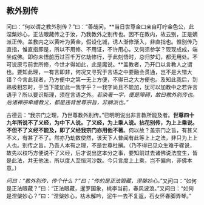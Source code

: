 ##  教外别传

问曰：“何以谓之教外别传？”曰：“善哉问。**当日世尊金口亲自叮咛金色公，此涅槃妙心，正法眼藏传之于汝，乃我教外之别传也。因不在教内，故云别，正是嫡派正传。盖教内之以黄叶为黄金，假设化城，诱人渐修渐入，非直指也。惟别传乃直指，惟直指即是，所以不用修、不用证，不许用心，又何须参学？现现成成，端坐成佛。即你未悟前历过百千万亿劫修行，于此刻悟时，总归梦幻，都无用处。不可说原亏前世所修，今世才得如此，此是魔说。**盖教者，乃开口以言教人之谓也。要知此理，一有言即非，何况又寻究于言语之中要融会贯通，岂不是大错大错？今言此我者，乃方便中之第一无上方便，不得已之大方便也。及知此我后，到熟极相忘时，于当下能加此一我字乎？一我字尚且不能加，犹可以加教中之若许言语乎？所以要识斯理，须在言语之外。*若染著一字，便是障碍，故曰教外别传也。后诸禅宗牵缠教义，都是违背世尊宗旨，非嫡派也。”*

古德云：“我宗门之理，乃世尊教外别传。”已明明说出非言教所能及者。**世尊四十九年所说不了义经，为中下人说。了义经，为上乘人说。拈花别传，为上上乘说。不但不了义经不能及，即了义经我宗门亦用他不著**。何以故？盖宗门之旨，有甚义不义，有甚了不了。然亦乃劫数使然，该天下人普闻有此等上上之法，非只为上上人也。别传之旨，乃吾人本有之理，不是世尊杜撰。（乃不得已见众生难于骤说，故先以权巧方便说不了义经，后才说出这本分之事，要知前过去诸佛说法度生，皆是此法，并无他法，所以度人至恒河沙数。今只言度上上乘，岂不偏向，非佛本意。）

*问曰：“教外别传，传个什么？”曰；“传的是正法眼藏，涅槃妙心。*”又问曰：“如何是正法眼藏？”曰：“正法眼藏，暹罗国象，桃李当前，春风波浪。”又问曰：“如何是涅槃妙心？”曰：“涅槃妙心，枯木解吟，泥牛一去不复返，石女怀春脚弄琴。”
